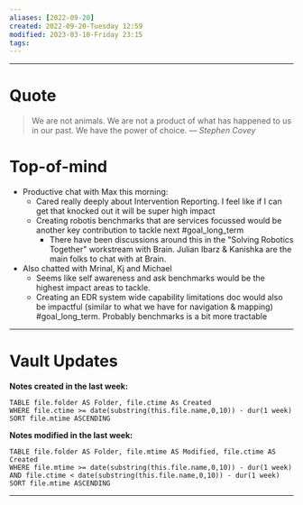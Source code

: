 ```yaml
---
aliases: [2022-09-20]
created: 2022-09-20-Tuesday 12:59
modified: 2023-03-10-Friday 23:15
tags: 
---
```



---

# Quote
> We are not animals. We are not a product of what has happened to us in our past. We have the power of choice.
> — <cite>Stephen Covey</cite>

# Top-of-mind
- Productive chat with Max this morning:
	- Cared really deeply about Intervention Reporting. I feel like if I can get that knocked out it will be super high impact
	- Creating robotis benchmarks that are services focussed would be another key contribution to tackle next #goal_long_term
		- There have been discussions around this in the "Solving Robotics Together" workstream with Brain. Julian Ibarz & Kanishka are the main folks to chat with at Brain.
- Also chatted with Mrinal, Kj and Michael
	- Seems like self awareness and ask benchmarks would be the highest impact areas to tackle.
	- Creating an EDR system wide capability limitations doc would also be impactful (similar to what we have for navigation & mapping) #goal_long_term. Probably benchmarks is a bit more tractable

---

# Vault Updates

**Notes created in the last week:**

``` dataview
TABLE file.folder AS Folder, file.ctime As Created
WHERE file.ctime >= date(substring(this.file.name,0,10)) - dur(1 week) 
SORT file.mtime ASCENDING
```

**Notes modified in the last week:**

``` dataview
TABLE file.folder AS Folder, file.mtime AS Modified, file.ctime AS Created
WHERE file.mtime >= date(substring(this.file.name,0,10)) - dur(1 week) 
AND file.ctime < date(substring(this.file.name,0,10)) - dur(1 week)
SORT file.mtime ASCENDING
```
---
